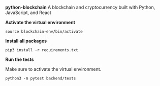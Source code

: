 **python-blockchain**
A blockchain and cryptocurrency built with Python, JavaScript, and React

**Activate the virtual environment**

```
source blockchain-env/bin/activate
```

**Install all packages**

```
pip3 install -r requirements.txt 
```

**Run the tests**

Make sure to activate the virtual environment.

```
python3 -m pytest backend/tests
```



